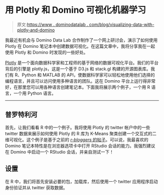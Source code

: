 # 用 Plotly 和 Domino 可视化机器学习

> 原文:[https://www . dominodatalab . com/blog/visualizing-data-with-plotly-and-domino](https://www.dominodatalab.com/blog/visualizing-data-with-plotly-and-domino)

我最近有机会与 Domino Data Lab 合作制作了一个网上研讨会，演示了如何使用 Plotly 在 Domino 笔记本中创建数据可视化。在这篇文章中，我将分享我在一起使用 Plotly 和 Domino 时发现的一些好处。

[Plotly](https://www.dominodatalab.com/data-science-dictionary/plotly) 是一个面向数据科学家和工程师的基于网络的数据可视化平台。我们的平台背后的引擎是 plotly.js，这是一个基于 D3.js 和 stack.gl 构建的开源图表库。我们有 R、Python 和 MATLAB 的 API，使数据科学家可以轻松地使用他们选择的编程语言，并且可以访问使用多种语言的团队。这在 Domino 平台上运行得非常好，在那里您可以用各种语言创建笔记本。下面我将展示两个例子，一个用 R 语言，一个用 Python 语言。

* * *

## 普罗特利河

首先，让我们看看 R 中的一个例子。我将使用 Plotly 的 twitter 帐户中的一些 twitter 数据来展示如何使用 Plotly 的 R 库为 K-Means 聚类创建一个交互式的二维可视化。这个例子是基于之前的 [*r-bloggers* 的帖子](http://rstudio-pubs-static.s3.amazonaws.com/5983_af66eca6775f4528a72b8e243a6ecf2d.html)。可以说，我最喜欢的 Domino 笔记本特性是在浏览器选项卡中打开 RStudio 会话的能力。我强烈建议在 Domino 中启动一个 RStudio 会话，并亲自测试一下！

## 设置

在 R 中，我们将首先安装必要的包，加载库，然后使用一个 twitter 应用程序启动身份验证并从 twitter 获取数据。